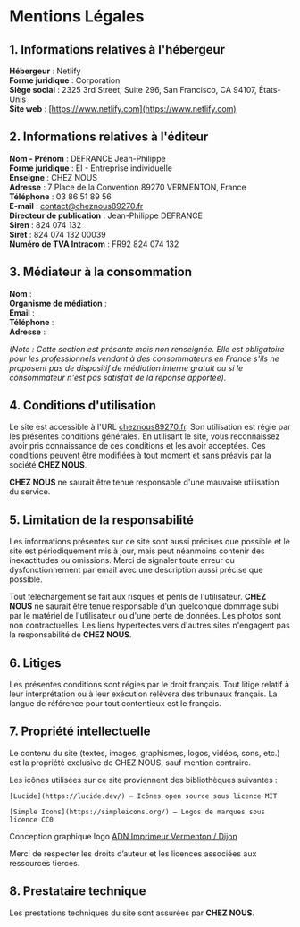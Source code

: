 ---
---
# Mentions Légales

## 1. Informations relatives à l'hébergeur

**Hébergeur** : Netlify  
**Forme juridique** : Corporation  
**Siège social** : 2325 3rd Street, Suite 296, San Francisco, CA 94107, États-Unis  
**Site web** : [https://www.netlify.com](https://www.netlify.com)  

## 2. Informations relatives à l'éditeur

**Nom - Prénom** : DEFRANCE Jean-Philippe  
**Forme juridique** : EI - Entreprise individuelle  
**Enseigne** : CHEZ NOUS  
**Adresse** : 7 Place de la Convention 89270 VERMENTON, France  
**Téléphone** : 03 86 51 89 56  
**E-mail** : contact@cheznous89270.fr  
**Directeur de publication** : Jean-Philippe DEFRANCE  
**Siren** : 824 074 132  
**Siret** : 824 074 132 00039  
**Numéro de TVA Intracom** : FR92 824 074 132  

## 3. Médiateur à la consommation

**Nom** :  
**Organisme de médiation** :  
**Email** :  
**Téléphone** :  
**Adresse** :  

*(Note : Cette section est présente mais non renseignée. Elle est obligatoire pour les professionnels vendant à des consommateurs en France s'ils ne proposent pas de dispositif de médiation interne gratuit ou si le consommateur n'est pas satisfait de la réponse apportée).*

## 4. Conditions d'utilisation

Le site est accessible à l'URL [cheznous89270.fr](https://cheznous89270.fr).
Son utilisation est régie par les présentes conditions générales. En utilisant le site, vous reconnaissez avoir pris connaissance de ces conditions et les avoir acceptées. Ces conditions peuvent être modifiées à tout moment et sans préavis par la société **CHEZ NOUS**.

**CHEZ NOUS** ne saurait être tenue responsable d'une mauvaise utilisation du service.

## 5. Limitation de la responsabilité

Les informations présentes sur ce site sont aussi précises que possible et le site est périodiquement mis à jour, mais peut néanmoins contenir des inexactitudes ou omissions.
Merci de signaler toute erreur ou dysfonctionnement par email avec une description aussi précise que possible.

Tout téléchargement se fait aux risques et périls de l'utilisateur. **CHEZ NOUS** ne saurait être tenue responsable d’un quelconque dommage subi par le matériel de l'utilisateur ou d'une perte de données.
Les photos sont non contractuelles.
Les liens hypertextes vers d'autres sites n'engagent pas la responsabilité de **CHEZ NOUS**.

## 6. Litiges

Les présentes conditions sont régies par le droit français. Tout litige relatif à leur interprétation ou à leur exécution relèvera des tribunaux français.
La langue de référence pour tout contentieux est le français.

## 7. Propriété intellectuelle

Le contenu du site (textes, images, graphismes, logos, vidéos, sons, etc.) est la propriété exclusive de CHEZ NOUS, sauf mention contraire.

Les icônes utilisées sur ce site proviennent des bibliothèques suivantes :

    [Lucide](https://lucide.dev/) — Icônes open source sous licence MIT

    [Simple Icons](https://simpleicons.org/) — Logos de marques sous licence CC0

Conception graphique logo [ADN Imprimeur Vermenton / Dijon](https://www.adnimprimeur.fr/)

Merci de respecter les droits d’auteur et les licences associées aux ressources tierces.

## 8. Prestataire technique

Les prestations techniques du site sont assurées par **CHEZ NOUS**.
